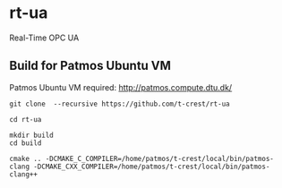 # rt-ua
Real-Time OPC UA

## Build for Patmos Ubuntu VM

Patmos Ubuntu VM required: http://patmos.compute.dtu.dk/ 

```shell
git clone  --recursive https://github.com/t-crest/rt-ua

cd rt-ua

mkdir build
cd build

cmake .. -DCMAKE_C_COMPILER=/home/patmos/t-crest/local/bin/patmos-clang -DCMAKE_CXX_COMPILER=/home/patmos/t-crest/local/bin/patmos-clang++
```



